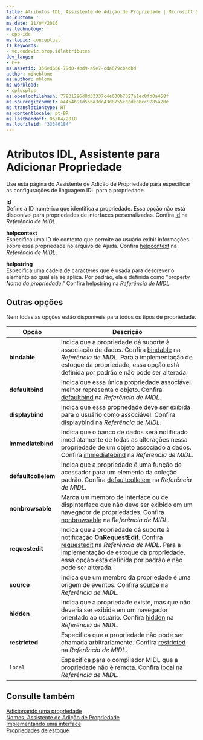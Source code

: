 ```yaml
---
title: Atributos IDL, Assistente de Adição de Propriedade | Microsoft Docs
ms.custom: ''
ms.date: 11/04/2016
ms.technology:
- cpp-ide
ms.topic: conceptual
f1_keywords:
- vc.codewiz.prop.idlattributes
dev_langs:
- C++
ms.assetid: 356ed666-79d0-4bd9-a5e7-cda679cbadbd
author: mikeblome
ms.author: mblome
ms.workload:
- cplusplus
ms.openlocfilehash: 77931296d8d33337c4e630b7327a1ec8fd0a458f
ms.sourcegitcommit: a4454b91d556a3dc43d8755cdcdeabcc9285a20e
ms.translationtype: HT
ms.contentlocale: pt-BR
ms.lasthandoff: 06/04/2018
ms.locfileid: "33340184"
---
```

# <a name="idl-attributes-add-property-wizard"></a>Atributos IDL, Assistente para Adicionar Propriedade
Use esta página do Assistente de Adição de Propriedade para especificar as configurações de linguagem IDL para a propriedade.  
  
 **id**  
 Define a ID numérica que identifica a propriedade. Essa opção não está disponível para propriedades de interfaces personalizadas. Confira [id](http://msdn.microsoft.com/library/windows/desktop/aa367040) na *Referência de MIDL*.  
  
 **helpcontext**  
 Especifica uma ID de contexto que permite ao usuário exibir informações sobre essa propriedade no arquivo de Ajuda. Confira [helpcontext](http://msdn.microsoft.com/library/windows/desktop/aa366851) na *Referência de MIDL*.  
  
 **helpstring**  
 Especifica uma cadeia de caracteres que é usada para descrever o elemento ao qual ela se aplica. Por padrão, ela é definida como "property *Nome da propriedade*." Confira [helpstring](http://msdn.microsoft.com/library/windows/desktop/aa366856) na *Referência de MIDL*.  
  
## <a name="other-options"></a>Outras opções  
 Nem todas as opções estão disponíveis para todos os tipos de propriedade.  
  
|Opção|Descrição|  
|------------|-----------------|  
|**bindable**|Indica que a propriedade dá suporte à associação de dados. Confira [bindable](http://msdn.microsoft.com/library/windows/desktop/aa366738) na *Referência de MIDL*. Para a implementação de estoque da propriedade, essa opção está definida por padrão e não pode ser alterada.|  
|**defaultbind**|Indica que essa única propriedade associável melhor representa o objeto. Confira [defaultbind](http://msdn.microsoft.com/library/windows/desktop/aa366790) na *Referência de MIDL*.|  
|**displaybind**|Indica que essa propriedade deve ser exibida para o usuário como associável. Confira [displaybind](http://msdn.microsoft.com/library/windows/desktop/aa366804) na *Referência de MIDL*.|  
|**immediatebind**|Indica que o banco de dados será notificado imediatamente de todas as alterações nessa propriedade de um objeto associado a dados. Confira [immediatebind](http://msdn.microsoft.com/library/windows/desktop/aa367045) na *Referência de MIDL*.|  
|**defaultcollelem**|Indica que a propriedade é uma função de acessador para um elemento da coleção padrão. Confira [defaultcollelem](http://msdn.microsoft.com/library/windows/desktop/aa366792) na *Referência de MIDL*.|  
|**nonbrowsable**|Marca um membro de interface ou de dispinterface que não deve ser exibido em um navegador de propriedades. Confira [nonbrowsable](http://msdn.microsoft.com/library/windows/desktop/aa367117) na *Referência de MIDL*.|  
|**requestedit**|Indica que a propriedade dá suporte à notificação **OnRequestEdit**. Confira [requestedit](http://msdn.microsoft.com/library/windows/desktop/aa367155) na *Referência de MIDL*. Para a implementação de estoque da propriedade, essa opção está definida por padrão e não pode ser alterada.|  
|**source**|Indica que um membro da propriedade é uma origem de eventos. Confira [source](http://msdn.microsoft.com/library/windows/desktop/aa367166) na *Referência de MIDL*.|  
|**hidden**|Indica que a propriedade existe, mas que não deveria ser exibida em um navegador orientado ao usuário. Confira [hidden](http://msdn.microsoft.com/library/windows/desktop/aa366861) na *Referência de MIDL*.|  
|**restricted**|Especifica que a propriedade não pode ser chamada arbitrariamente. Confira [restricted](http://msdn.microsoft.com/library/windows/desktop/aa367157) na *Referência de MIDL*.|  
|`local`|Especifica para o compilador MIDL que a propriedade não é remota. Confira [local](http://msdn.microsoft.com/library/windows/desktop/aa367071) na *Referência de MIDL*.|  
  
## <a name="see-also"></a>Consulte também  
 [Adicionando uma propriedade](../ide/adding-a-property-visual-cpp.md)   
 [Nomes, Assistente de Adição de Propriedade](../ide/names-add-property-wizard.md)   
 [Implementando uma interface](../ide/implementing-an-interface-visual-cpp.md)   
 [Propriedades de estoque](../ide/stock-properties.md)